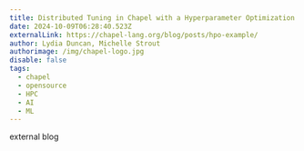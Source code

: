 ```yaml
---
title: Distributed Tuning in Chapel with a Hyperparameter Optimization Example
date: 2024-10-09T06:28:40.523Z
externalLink: https://chapel-lang.org/blog/posts/hpo-example/
author: Lydia Duncan, Michelle Strout
authorimage: /img/chapel-logo.jpg
disable: false
tags:
  - chapel
  - opensource
  - HPC
  - AI
  - ML
---
```

external blog